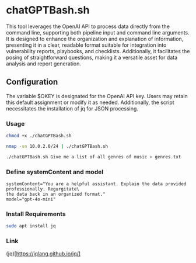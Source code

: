 # chatGPTBash.sh
This tool leverages the OpenAI API to process data directly from the command line, supporting both pipeline input and command line arguments. It is designed to enhance the organization and explanation of information, presenting it in a clear, readable format suitable for integration into vulnerability reports, playbooks, and checklists. Additionally, it facilitates the posing of straightforward questions, making it a versatile asset for data analysis and report generation.
## Configuration
The variable $OKEY is designated for the OpenAI API key. Users may retain this default assignment or modify it as needed. Additionally, the script necessitates the installation of jq for JSON processing.
### Usage
```Bash
chmod +x ./chatGPTBash.sh
```
```Bash
nmap -sn 10.0.2.0/24 | ./chatGPTBash.sh
```
```Bash
./chatGPTBash.sh Give me a list of all genres of music > genres.txt
```
### Define systemContent and model
```
systemContent="You are a helpful assistant. Explain the data provided professionally. Regurgitate\
the data back in an organized format."
model="gpt-4o-mini"
```
### Install Requirements
```Bash
sudo apt install jq
```
### Link
(jq)[https://jqlang.github.io/jq/]